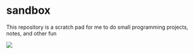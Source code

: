 # sandbox
This repository is a scratch pad for me to do small programming projects, notes, and other fun

![](https://github.com/markostam/sandbox/blob/master/photos/sandbox-thumb.jpg)
